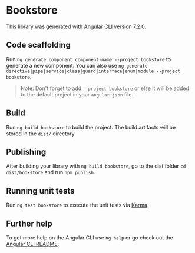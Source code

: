 # Bookstore

This library was generated with [Angular CLI](https://github.com/angular/angular-cli) version 7.2.0.

## Code scaffolding

Run `ng generate component component-name --project bookstore` to generate a new component. You can also use `ng generate directive|pipe|service|class|guard|interface|enum|module --project bookstore`.
> Note: Don't forget to add `--project bookstore` or else it will be added to the default project in your `angular.json` file. 

## Build

Run `ng build bookstore` to build the project. The build artifacts will be stored in the `dist/` directory.

## Publishing

After building your library with `ng build bookstore`, go to the dist folder `cd dist/bookstore` and run `npm publish`.

## Running unit tests

Run `ng test bookstore` to execute the unit tests via [Karma](https://karma-runner.github.io).

## Further help

To get more help on the Angular CLI use `ng help` or go check out the [Angular CLI README](https://github.com/angular/angular-cli/blob/master/README.md).
